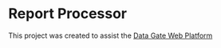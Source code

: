 # Report Processor

This project was created to assist the [Data Gate Web Platform](https://github.com/PhilShishov/DataGate)


